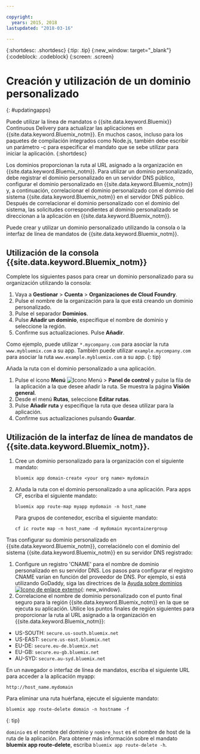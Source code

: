 ```yaml
---

copyright:
  years: 2015, 2018
lastupdated: "2018-03-16"

---
```


{:shortdesc: .shortdesc}
{:tip: .tip}
{:new_window: target="_blank"}
{:codeblock: .codeblock}
{:screen: .screen}

# Creación y utilización de un dominio personalizado
{: #updatingapps}

Puede utilizar la línea de mandatos o {{site.data.keyword.Bluemix}} Continuous Delivery para actualizar las aplicaciones en {{site.data.keyword.Bluemix_notm}}. En muchos casos, incluso para los paquetes de compilación integrados como Node.js, también debe escribir un parámetro -c para especificar el mandato que se sebe utilizar para iniciar la aplicación.
{:shortdesc}

Los dominios proporcionan la ruta al URL asignado a la organización en {{site.data.keyword.Bluemix_notm}}. Para utilizar un dominio personalizado, debe registrar el dominio personalizado en un servidor DNS público, configurar el dominio personalizado en {{site.data.keyword.Bluemix_notm}} y, a continuación, correlacionar el dominio personalizado con el dominio del sistema {{site.data.keyword.Bluemix_notm}} en el servidor DNS público. Después de correlacionar el dominio personalizado con el dominio del sistema, las solicitudes correspondientes al dominio personalizado se direccionan a la aplicación en {{site.data.keyword.Bluemix_notm}}.

Puede crear y utilizar un dominio personalizado utilizando la consola o la interfaz de línea de mandatos de {{site.data.keyword.Bluemix_notm}}.

## Utilización de la consola {{site.data.keyword.Bluemix_notm}}

Complete los siguientes pasos para crear un dominio personalizado para su organización utilizando la consola:

1. Vaya a **Gestionar** &gt; **Cuenta** &gt; **Organizaciones de Cloud Foundry**.
2. Pulse el nombre de la organización para la que está creando un dominio personalizado.
3. Pulse el separador **Dominios**.
4. Pulse **Añadir un dominio**, especifique el nombre de dominio y seleccione la región.
5. Confirme sus actualizaciones. Pulse **Añadir**. 

Como ejemplo, puede utilizar `*.mycompany.com` para asociar la ruta `www.mybluemix.com` a su app. También puede utilizar `example.mycompany.com` para asociar la ruta `www.example.mybluemix.com` a su app.
{: tip}

Añada la ruta con el dominio personalizado a una aplicación.

1. Pulse el icono **Menú** ![Icono Menú](../icons/icon_hamburger.svg) &gt; **Panel de control** y pulse la fila de la aplicación a la que desee añadir la ruta. Se muestra la página **Visión general**.
2. Desde el menú **Rutas**, seleccione **Editar rutas**.
3. Pulse **Añadir ruta** y especifique la ruta que desea utilizar para la aplicación.
4. Confirme sus actualizaciones pulsando **Guardar**.

## Utilización de la interfaz de línea de mandatos de {{site.data.keyword.Bluemix_notm}}.

1. Cree un dominio personalizado para la organización con el siguiente mandato:

   ```
   bluemix app domain-create <your org name> mydomain
   ```

2. Añada la ruta con el dominio personalizado a una aplicación. Para apps CF, escriba el siguiente mandato:

   ```
   bluemix app route-map myapp mydomain -n host_name

   ```

   Para grupos de contenedor, escriba el siguiente mandato:

   ```
   cf ic route map -n host_name -d mydomain mycontainergroup

   ```

Tras configurar su dominio personalizado en {{site.data.keyword.Bluemix_notm}}, correlaciónelo con el dominio del sistema {{site.data.keyword.Bluemix_notm}} en su servidor DNS registrado:

1. Configure un registro 'CNAME' para el nombre de dominio personalizado en su servidor DNS. Los pasos para configurar el registro CNAME varían en función del proveedor de DNS. Por ejemplo, si está utilizando GoDaddy, siga las directrices de la [Ayuda sobre dominios ![Icono de enlace externo](../icons/launch-glyph.svg "Icono de enlace externo")](https://www.godaddy.com/help/add-a-cname-record-19236){: new_window}.
2. Correlacione el nombre de dominio personalizado con el punto final seguro para la región {{site.data.keyword.Bluemix_notm}} en la que se ejecuta su aplicación. Utilice los puntos finales de región siguientes para proporcionar la ruta al URL asignado a la organización en {{site.data.keyword.Bluemix_notm}}:

  * US-SOUTH: `secure.us-south.bluemix.net`
  * US-EAST: `secure.us-east.bluemix.net`
  * EU-DE: `secure.eu-de.bluemix.net`
  * EU-GB: `secure.eu-gb.bluemix.net`
  * AU-SYD: `secure.au-syd.bluemix.net`

En un navegador o interfaz de línea de mandatos, escriba el siguiente URL para acceder a la aplicación myapp:

```
http://host_name.mydomain

```

Para eliminar una ruta huérfana, ejecute el siguiente mandato:

```
bluemix app route-delete domain -n hostname -f

```
{: tip}

`dominio` es el nombre del dominio y `nombre_host` es el nombre de host de la ruta de la aplicación. Para obtener más información sobre el mandato **bluemix app route-delete**, escriba `bluemix app route-delete -h`.

